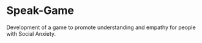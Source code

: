 # Speak-Game
Development of a game to promote understanding and empathy for people with Social Anxiety.
